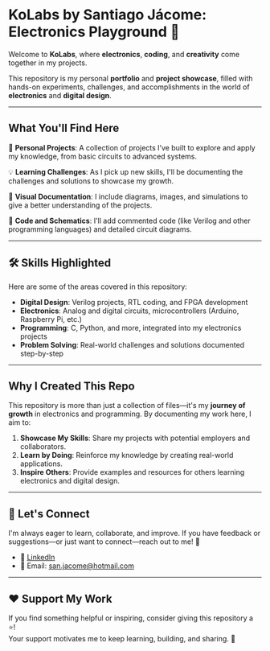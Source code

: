 #  **KoLabs by Santiago Jácome: Electronics Playground** 🚀

Welcome to **KoLabs**, where **electronics**, **coding**, and **creativity** come together in my projects.

This repository is my personal **portfolio** and **project showcase**, filled with hands-on experiments, challenges, and accomplishments in the world of **electronics** and **digital design**.

---

##  **What You'll Find Here**

🔧 **Personal Projects**: A collection of projects I’ve built to explore and apply my knowledge, from basic circuits to advanced systems.

💡 **Learning Challenges**: As I pick up new skills, I'll be documenting the challenges and solutions to showcase my growth.

📸 **Visual Documentation**: I include diagrams, images, and simulations to give a better understanding of the projects.

📜 **Code and Schematics**: I'll add commented code (like Verilog and other programming languages) and detailed circuit diagrams.

---

## 🛠 **Skills Highlighted**

Here are some of the areas covered in this repository:

- **Digital Design**: Verilog projects, RTL coding, and FPGA development 
- **Electronics**: Analog and digital circuits, microcontrollers (Arduino, Raspberry Pi, etc.) 
- **Programming**: C, Python, and more, integrated into my electronics projects 
- **Problem Solving**: Real-world challenges and solutions documented step-by-step 
  
---

##  **Why I Created This Repo**

This repository is more than just a collection of files—it's my **journey of growth** in electronics and programming. By documenting my work here, I aim to:

1. **Showcase My Skills**: Share my projects with potential employers and collaborators.  
2. **Learn by Doing**: Reinforce my knowledge by creating real-world applications.  
3. **Inspire Others**: Provide examples and resources for others learning electronics and digital design.  

---

## 🤝 **Let's Connect**

I'm always eager to learn, collaborate, and improve. If you have feedback or suggestions—or just want to connect—reach out to me! 🚀

- 💼 [LinkedIn](https://www.linkedin.com/in/santiago-jacome-ceniceros/)  
- 📧 Email: san.jacome@hotmail.com

---

## ❤️ **Support My Work**

If you find something helpful or inspiring, consider giving this repository a ⭐!  
Your support motivates me to keep learning, building, and sharing. 🌟
